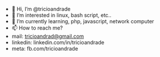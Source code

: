- 👋 Hi, I’m @tricioandrade
- 👀 I’m interested in linux, bash script, etc..
- 🌱 I’m currently learning, php, javascript, network computer
- 📫 How to reach me? 
- mail: tricioandrad@gmail.com
- linkedin: linkedin.com/in/tricioandrade
- meta: fb.com/tricioandrade

